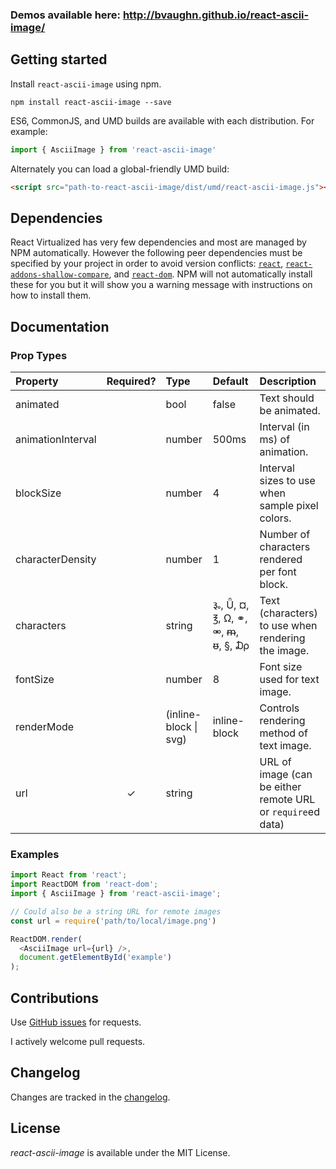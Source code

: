 ### Demos available here: http://bvaughn.github.io/react-ascii-image/

Getting started
---------------

Install `react-ascii-image` using npm.

```shell
npm install react-ascii-image --save
```

ES6, CommonJS, and UMD builds are available with each distribution.
For example:

```js
import { AsciiImage } from 'react-ascii-image'
```

Alternately you can load a global-friendly UMD build:

```html
<script src="path-to-react-ascii-image/dist/umd/react-ascii-image.js"></script>
```

Dependencies
---------------

React Virtualized has very few dependencies and most are managed by NPM automatically.
However the following peer dependencies must be specified by your project in order to avoid version conflicts:
[`react`](https://www.npmjs.com/package/react),
[`react-addons-shallow-compare`](https://www.npmjs.com/package/react-addons-shallow-compare), and
[`react-dom`](https://www.npmjs.com/package/react-dom).
NPM will not automatically install these for you but it will show you a warning message with instructions on how to install them.

Documentation
---------------

### Prop Types
| Property | Required? | Type | Default | Description |
|:---|:---:|:---|:---|:---|
| animated |  | bool | false | Text should be animated. |
| animationInterval |  | number | 500ms | Interval (in ms) of animation. |
| blockSize |  | number | 4 | Interval sizes to use when sample pixel colors. |
| characterDensity |  | number | 1 | Number of characters rendered per font block. |
| characters |  | string | ૱, Ǖ, ¤, ℥, Ω, ⚭, ⚮, ᵯ, ᵿ, §, ₯ | Text (characters) to use when rendering the image. |
| fontSize |  | number | 8 | Font size used for text image. |
| renderMode |  | (inline-block \| svg) | inline-block | Controls rendering method of text image. |
| url |  ✓ | string | | URL of image (can be either remote URL or `require`ed data) |

### Examples

```javascript
import React from 'react';
import ReactDOM from 'react-dom';
import { AsciiImage } from 'react-ascii-image';

// Could also be a string URL for remote images
const url = require('path/to/local/image.png')

ReactDOM.render(
  <AsciiImage url={url} />,
  document.getElementById('example')
);
```

Contributions
------------

Use [GitHub issues](https://github.com/bvaughn/react-ascii-image/issues) for requests.

I actively welcome pull requests.

Changelog
---------

Changes are tracked in the [changelog](https://github.com/bvaughn/react-ascii-image/blob/master/CHANGELOG.md).

License
---------

*react-ascii-image* is available under the MIT License.
